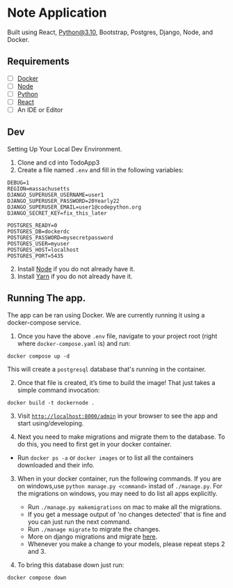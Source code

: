 # Note Application

Built using React, Python@3.10, Bootstrap, Postgres, Django, Node, and Docker.

## Requirements

- [ ] [Docker](https://www.docker.com/get-started)
- [ ] [Node](https://nodejs.org)
- [ ] [Python](https://www.python.org/downloads/)
- [ ] [React](https://reactjs.org/versions/)
- [ ] An IDE or Editor

## Dev

Setting Up Your Local Dev Environment.
1. Clone and cd into TodoApp3
2. Create a file named `.env` and fill in the following variables:
```
DEBUG=1
REGION=massachusetts
DJANGO_SUPERUSER_USERNAME=user1
DJANGO_SUPERUSER_PASSWORD=20Yearly22
DJANGO_SUPERUSER_EMAIL=user1@codepython.org
DJANGO_SECRET_KEY=fix_this_later

POSTGRES_READY=0
POSTGRES_DB=dockerdc
POSTGRES_PASSWORD=mysecretpassword
POSTGRES_USER=myuser
POSTGRES_HOST=localhost
POSTGRES_PORT=5435
```
2. Install [Node](https://nodejs.org) if you do not already have it.
3. Install [Yarn](https://yarnpkg.com/getting-started/install) if you do not already have it.

## Running The app.

The app can be ran using Docker. We are currently running it using a
docker-compose service.

1. Once you have the above `.env` file, navigate to your project root (right where `docker-compose.yaml` is) and run:
```
docker compose up -d
```
This will create a `postgresql` database that's running in the container. 

2. Once that file is created, it’s time to build the image! That just takes a simple 
command invocation:
```
docker build -t dockernode .
```

3. Visit [`http://localhost:8000/admin`](http://localhost:8000/admin)
in your browser to see the app and start using/developing.

4. Next you need to make migrations and migrate them to the database. To do
this, you need to first get in your docker container.
  - Run `docker ps -a` or `docker images`  or to list all the containers downloaded and their info.

3. When in your docker container, run the following commands. If you are on windows,use `python manage.py <command>` instad of `./manage.py`. For the migrations on windows, you may need to do list all apps explicitly.
    - Run `./manage.py makemigrations` on mac to make all the migrations.
    - If you get a message output of 'no changes detected' that is fine and you can just run the next command.
    - Run `./manage migrate` to migrate the changes.
    - More on django migrations and migrate [here](https://docs.djangoproject.com/en/4.0/topics/migrations/).
    - Whenever you make a change to your models, please repeat steps 2 and 3.

4. To bring this database down just run:
```
docker compose down
```